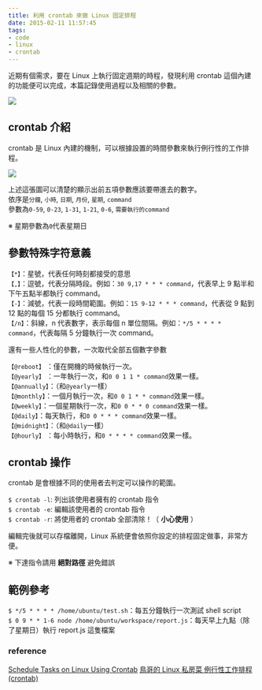 ```yaml
---
title: 利用 crontab 來做 Linux 固定排程
date: 2015-02-11 11:57:45
tags:
- code
- linux
- crontab 
---
```


近期有個需求，要在 Linux 上執行固定週期的時程，發現利用 crontab 這個內建的功能便可以完成，本篇記錄使用過程以及相關的參數。

![](https://i.imgur.com/kcFpx34.png)

<!-- more -->

## crontab 介紹

crontab 是 Linux 內建的機制，可以根據設置的時間參數來執行例行性的工作排程。

![](https://i.imgur.com/OGytWih.gif)

上述這張圖可以清楚的顯示出前五項參數應該要帶進去的數字。  
依序是`分鐘`, `小時`, `日期`, `月份`, `星期`, `command`  
參數為`0-59`, `0-23`, `1-31`, `1-21`, `0-6`, `需要執行的command`

※ 星期參數為`0`代表星期日

## 參數特殊字符意義

`【*】`：星號，代表任何時刻都接受的意思  
`【,】`：逗號，代表分隔時段。例如：`30 9,17 * * * command`，代表早上 9 點半和下午五點半都執行 command。  
`【-】`：減號，代表一段時間範圍。例如：`15 9-12 * * * command`，代表從 9 點到 12 點的每個 15 分都執行 command。  
`【/n】`：斜線，n 代表數字，表示每個 n 單位間隔。例如：`*/5 * * * * command`，代表每隔 5 分鐘執行一次 command。

還有一些人性化的參數，一次取代全部五個數字參數

`【@reboot】` ：僅在開機的時候執行一次。  
`【@yearly】` ：一年執行一次，和`0 0 1 1 * command`效果一樣。  
`【@annually】`：（和`@yearly`一樣）  
`【@monthly】`：一個月執行一次，和`0 0 1 * * command`效果一樣。  
`【@weekly】`：一個星期執行一次，和`0 0 * * 0 command`效果一樣。  
`【@daily】`：每天執行，和`0 0 * * * command`效果一樣。  
`【@midnight】`：（和`@daily`一樣）  
`【@hourly】` ：每小時執行，和`0 * * * * command`效果一樣。

## crontab 操作

crontab 是會根據不同的使用者去判定可以操作的範圍。

`$ crontab -l`: 列出該使用者擁有的 crontab 指令  
`$ crontab -e`: 編輯該使用者的 crontab 指令  
`$ crontab -r`: 將使用者的 crontab 全部清除！（ **小心使用** ）

編輯完後就可以存檔離開，Linux 系統便會依照你設定的排程固定做事，非常方便。

※ 下達指令請用 **絕對路徑** 避免錯誤

## 範例參考

`$ */5 * * * * /home/ubuntu/test.sh`：每五分鐘執行一次測試 shell script  
`$ 0 9 * * 1-6 node /home/ubuntu/workspace/report.js`：每天早上九點（除了星期日）執行 report.js 這隻檔案

### reference

[Schedule Tasks on Linux Using Crontab](http://kvz.io/blog/2007/07/29/schedule-tasks-on-linux-using-crontab/)
[鳥哥的 Linux 私房菜 例行性工作排程 (crontab)](http://linux.vbird.org/linux_basic/0430cron.php#whatiscron_linux)
